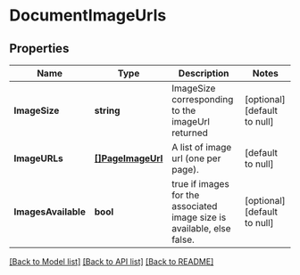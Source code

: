 # DocumentImageUrls

## Properties
Name | Type | Description | Notes
------------ | ------------- | ------------- | -------------
**ImageSize** | **string** | ImageSize corresponding to the imageUrl returned  | [optional] [default to null]
**ImageURLs** | [**[]PageImageUrl**](PageImageUrl.md) | A list of image url (one per page). | [default to null]
**ImagesAvailable** | **bool** | true if images for the associated image size is available, else false. | [optional] [default to null]

[[Back to Model list]](../README.md#documentation-for-models) [[Back to API list]](../README.md#documentation-for-api-endpoints) [[Back to README]](../README.md)


